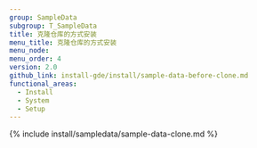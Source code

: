 ```yaml
---
group: SampleData
subgroup: T_SampleData
title: 克隆仓库的方式安装
menu_title: 克隆仓库的方式安装
menu_node:
menu_order: 4
version: 2.0
github_link: install-gde/install/sample-data-before-clone.md
functional_areas:
  - Install
  - System
  - Setup
---
```


{% include install/sampledata/sample-data-clone.md %}

